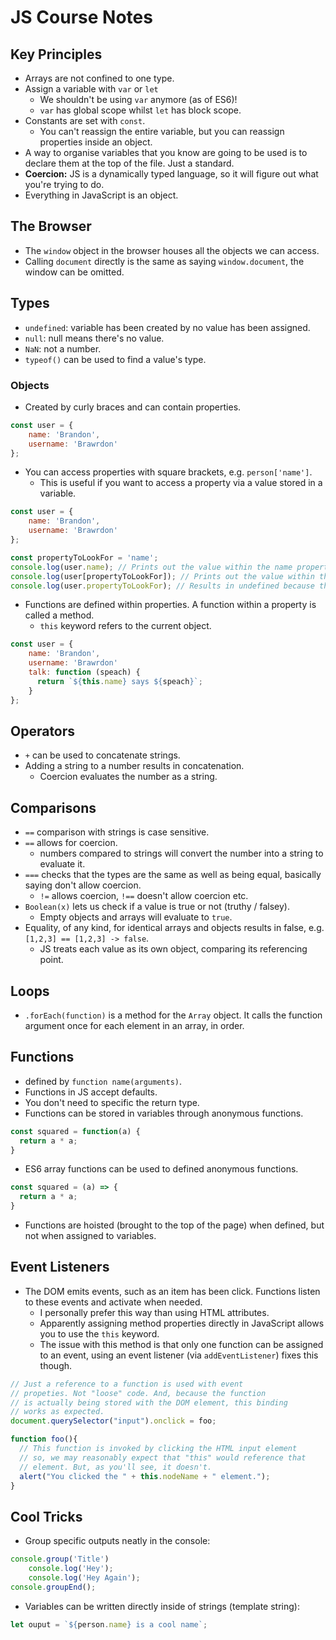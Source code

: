 # JS Course Notes

## Key Principles

- Arrays are not confined to one type.
- Assign a variable with `var` or `let`
  - We shouldn't be using `var` anymore (as of ES6)!
  - `var` has global scope whilst `let` has block scope.
- Constants are set with `const`.
  - You can't reassign the entire variable, but you can reassign properties inside an object.
- A way to organise variables that you know are going to be used is to declare them at the top of the file. Just a standard.
- **Coercion:** JS is a dynamically typed language, so it will figure out what you're trying to do.
- Everything in JavaScript is an object.

## The Browser

- The `window` object in the browser houses all the objects we can access.
- Calling `document` directly is the same as saying `window.document`, the window can be omitted.

## Types

- `undefined`: variable has been created by no value has been assigned.
- `null`: null means there's no value.
- `NaN`: not a number.
- `typeof()` can be used to find a value's type.

### Objects

- Created by curly braces and can contain properties.

```javascript
const user = {
    name: 'Brandon',
    username: 'Brawrdon'
};
```

- You can access properties with square brackets, e.g. `person['name']`.
  - This is useful if you want to access a property via a value stored in a variable.
  
```javascript
const user = {
    name: 'Brandon',
    username: 'Brawrdon'
};

const propertyToLookFor = 'name';
console.log(user.name); // Prints out the value within the name property
console.log(user[propertyToLookFor]); // Prints out the value within the name property
console.log(user.propertyToLookFor); // Results in undefined because the property 'propertyToLookFor' does not exist
```

- Functions are defined within properties. A function within a property is called a method.
  - `this` keyword refers to the current object.

```javascript
const user = {
    name: 'Brandon',
    username: 'Brawrdon'
    talk: function (speach) {
      return `${this.name} says ${speach}`;
    }
};
```

## Operators

- `+` can be used to concatenate strings.
- Adding a string to a number results in concatenation.
  - Coercion evaluates the number as a string.

## Comparisons

- `==` comparison with strings is case sensitive.
- `==` allows for coercion.
  - numbers compared to strings will convert the number into a string to evaluate it.
- `===` checks that the types are the same as well as being equal, basically saying don't allow coercion.
  - `!=` allows coercion, `!==` doesn't allow coercion etc.
- `Boolean(x)` lets us check if a value is true or not (truthy / falsey).
  - Empty objects and arrays will evaluate to `true`.
- Equality, of any kind, for identical arrays and objects results in false, e.g. `[1,2,3] == [1,2,3] -> false`.
  - JS treats each value as its own object, comparing its referencing point.

## Loops

- `.forEach(function)` is a method for the `Array` object. It calls the function argument once for each element in an array, in order.

## Functions

- defined by `function name(arguments)`.
- Functions in JS accept defaults.
- You don't need to specific the return type.
- Functions can be stored in variables through anonymous functions.

```js
const squared = function(a) {
  return a * a;
}
```

- ES6 array functions can be used to defined anonymous functions.

```js
const squared = (a) => {
  return a * a;
}
```

- Functions are hoisted (brought to the top of the page) when defined, but not when assigned to variables.



## Event Listeners

- The DOM emits events, such as an item has been click. Functions listen to these events and activate when needed.
  - I personally prefer this way than using HTML attributes.
  - Apparently assigning method properties directly in JavaScript allows you to use the `this` keyword.
  - The issue with this method is that only one function can be assigned to an event, using an event listener (via `addEventListener`) fixes this though.

```js
// Just a reference to a function is used with event
// propeties. Not "loose" code. And, because the function
// is actually being stored with the DOM element, this binding
// works as expected.
document.querySelector("input").onclick = foo;

function foo(){
  // This function is invoked by clicking the HTML input element
  // so, we may reasonably expect that "this" would reference that
  // element. But, as you'll see, it doesn't.
  alert("You clicked the " + this.nodeName + " element.");
}
```
  
## Cool Tricks

- Group specific outputs neatly in the console:

```js
console.group('Title')
    console.log('Hey');
    console.log('Hey Again');
console.groupEnd();
```

- Variables can be written directly inside of strings (template string):

```js
let ouput = `${person.name} is a cool name`;
```
